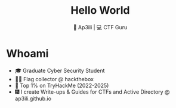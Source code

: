 <div align="center">
  <h1>Hello World</h1>
</div>

<div align="center">
  <p> 🐲 Ap3ili &#124; 💻 CTF Guru </p>
</div>

# Whoami
- 🎓 Graduate Cyber Security Student 
- 🏴‍☠️ Flag collector @ hackthebox
- 🚀 Top 1% on TryHackMe (2022-2025)
- 🎆 I create Write-ups & Guides for CTFs and Active Directory @ ap3ili.github.io
